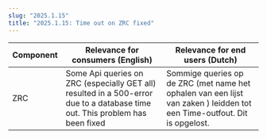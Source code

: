 ```yaml
---
slug: "2025.1.15"
title: "2025.1.15: Time out on ZRC fixed"
---
```


| Component | Relevance for consumers (English)                                                                                            | Relevance for end users (Dutch)                                                                                          |
| --------- | ---------------------------------------------------------------------------------------------------------------------------- | ------------------------------------------------------------------------------------------------------------------------ |
| ZRC       | Some Api queries on ZRC (especially GET all) resulted in a 500-error due to a database time out. This problem has been fixed | Sommige queries op de ZRC (met name het ophalen van een lijst van zaken ) leidden tot een Time-outfout. Dit is opgelost. |
